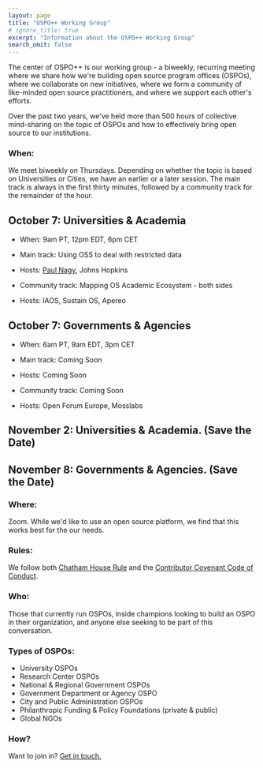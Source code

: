 ```yaml
---
layout: page
title: "OSPO++ Working Group"
# ignore_title: true
excerpt: "Information about the OSPO++ Working Group"
search_omit: false
---
```


The center of OSPO++ is our working group - a biweekly, recurring meeting where we share how we're building open source program offices (OSPOs), where we collaborate on new initiatives, where we form a community of like-minded open source practitioners, and where we support each other's efforts.


Over the past two years, we've held more than 500 hours of collective mind-sharing on the topic of OSPOs and how to effectively bring open source to our institutions.

### When:

We meet biweekly on Thursdays. Depending on whether the topic is based on Universities or Cities, we have an earlier or a later session. The main track is always in the first thirty minutes, followed by a community track for the remainder of the hour.


## October 7:  Universities & Academia

- When: 9am PT, 12pm EDT, 6pm CET

- Main track: Using OSS to deal with restricted data
- Hosts: [Paul Nagy](https://www.hopkinsmedicine.org/profiles/details/paul-nagy), Johns Hopkins

- Community track: Mapping OS Academic Ecosystem - both sides
- Hosts: IAOS, Sustain OS, Apereo

## October 7: Governments & Agencies

- When: 6am PT, 9am EDT, 3pm CET

- Main track: Coming Soon
- Hosts:  Coming Soon

- Community track: Coming Soon
- Hosts: Open Forum Europe, Mosslabs

## November 2:  Universities & Academia. (Save the Date)

## November 8:  Governments & Agencies. (Save the Date)

### Where:

Zoom. While we'd like to use an open source platform, we find that this works best for the our needs.

### Rules:

We follow both [Chatham House Rule](https://en.wikipedia.org/wiki/Chatham_House_Rule) and the [Contributor Covenant Code of Conduct](https://www.contributor-covenant.org/).

### Who:

Those that currently run OSPOs, inside champions looking to build an OSPO in their organization, and anyone else seeking to be part of this conversation.

### Types of OSPOs:

  - University OSPOs
  - Research Center OSPOs
  - National & Regional Government OSPOs
  - Government Department or Agency OSPO
  - City and Public Administration OSPOs
  - Philanthropic Funding & Policy Foundations (private & public)
  - Global NGOs

### How?

Want to join in? <a href="mailto:info@mosslabs.io">Get in touch.</a>
